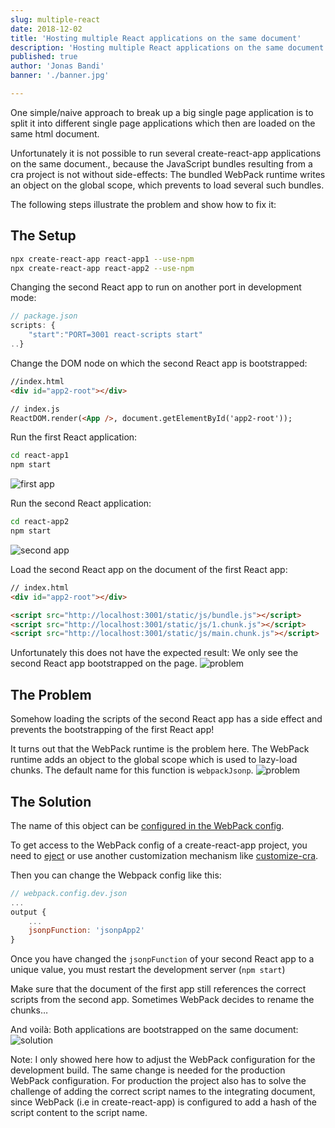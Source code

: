 ```yaml
---
slug: multiple-react
date: 2018-12-02
title: 'Hosting multiple React applications on the same document'
description: 'Hosting multiple React applications on the same document. Should be easy ...'
published: true
author: 'Jonas Bandi' 
banner: './banner.jpg'

---
```


One simple/naive approach to break up a big single page application is to split it into different single page applications which then are loaded on the same html document.

Unfortunately it is not possible to run several create-react-app applications on the same document., because the JavaScript bundles resulting from a cra project is not without side-effects: The bundled WebPack runtime writes an object on the global scope, which prevents to load several such bundles.

The following steps illustrate the problem and show how to fix it:

## The Setup
```bash
npx create-react-app react-app1 --use-npm
npx create-react-app react-app2 --use-npm
```

Changing the second React app to run on another port in development mode:
```js
// package.json
scripts: {
	"start":"PORT=3001 react-scripts start"
..}
```

Change the DOM node on which the second React app is bootstrapped:
```html
//index.html
<div id="app2-root"></div>

// index.js
ReactDOM.render(<App />, document.getElementById('app2-root'));
```


Run the first React application:
```bash
cd react-app1
npm start
```
![first app](./images/react1.png)

Run the second React application:
```bash
cd react-app2
npm start
```
![second app](./images/react2.png)

Load the second React app on the document of the first React app:
```html
// index.html
<div id="app2-root"></div>

<script src="http://localhost:3001/static/js/bundle.js"></script>
<script src="http://localhost:3001/static/js/1.chunk.js"></script>
<script src="http://localhost:3001/static/js/main.chunk.js"></script>
```

Unfortunately this does not have the expected result: We only see the second React app bootstrapped on the page.
![problem](./images/problem.png)


## The Problem
Somehow loading the scripts of the second React app has a side effect and prevents the bootstrapping of the first React app!

It turns out that the WebPack runtime is the problem here. The WebPack runtime adds an object to the global scope which is used to lazy-load chunks. The default name for this function is `webpackJsonp`.
![problem](./images/webpack-global.png)

## The Solution
The name of this object can be [configured in the WebPack config](https://webpack.js.org/configuration/output/#output-jsonpfunction). 

To get access to the WebPack config of a create-react-app project, you need to [eject](https://github.com/facebook/create-react-app/blob/master/packages/react-scripts/template/README.md#npm-run-eject) or use another customization mechanism like [customize-cra](https://github.com/arackaf/customize-cra).

Then you can change the Webpack config like this:
```js
// webpack.config.dev.json
...
output {
	...
	jsonpFunction: 'jsonpApp2'
}
```

Once you have changed the `jsonpFunction` of your second React app to a unique value, you must restart the development server (`npm start`)

Make sure that the document of the first app still references the correct scripts from the second app. Sometimes WebPack decides to rename the chunks…

And voilà: Both applications are bootstrapped on the same document:
![solution](./images/solution.png)

Note: I only showed here how to adjust the WebPack configuration for the development build. The same change is needed for the production WebPack configuration.
For production the project also has to solve the challenge of adding the correct script names to the integrating document, since WebPack (i.e in create-react-app) is configured to add a hash of the script content to the script name.
